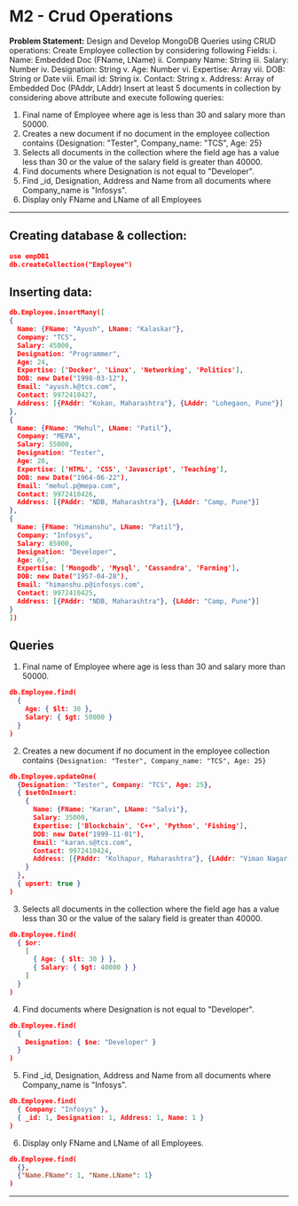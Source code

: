 # M2 - Crud Operations

**Problem Statement:**
Design and Develop MongoDB Queries using CRUD operations:
Create Employee collection by considering following Fields:
i. Name: Embedded Doc (FName, LName)
ii. Company Name: String
iii. Salary: Number
iv. Designation: String
v. Age: Number
vi. Expertise: Array
vii. DOB: String or Date
viii. Email id: String
ix. Contact: String
x. Address: Array of Embedded Doc (PAddr, LAddr)
Insert at least 5 documents in collection by considering above
attribute and execute following queries:
1. Final name of Employee where age is less than 30 and salary more
than 50000.
2. Creates a new document if no document in the employee collection
contains
{Designation: "Tester", Company_name: "TCS", Age: 25}
3. Selects all documents in the collection where the field age has
a value less than 30 or the value of the salary field is greater
than 40000.
4. Find documents where Designation is not equal to "Developer".
5. Find _id, Designation, Address and Name from all documents where
Company_name is "Infosys".
6. Display only FName and LName of all Employees

---

## Creating database & collection:

```json
use empDB1
db.createCollection("Employee")

```

## Inserting data:

```json
db.Employee.insertMany([
{
  Name: {FName: "Ayush", LName: "Kalaskar"},
  Company: "TCS",
  Salary: 45000,
  Designation: "Programmer",
  Age: 24,
  Expertise: ['Docker', 'Linux', 'Networking', 'Politics'],
  DOB: new Date("1998-03-12"),
  Email: "ayush.k@tcs.com",
  Contact: 9972410427,
  Address: [{PAddr: "Kokan, Maharashtra"}, {LAddr: "Lohegaon, Pune"}]
},
{
  Name: {FName: "Mehul", LName: "Patil"},
  Company: "MEPA",
  Salary: 55000,
  Designation: "Tester",
  Age: 20,
  Expertise: ['HTML', 'CSS', 'Javascript', 'Teaching'],
  DOB: new Date("1964-06-22"),
  Email: "mehul.p@mepa.com",
  Contact: 9972410426,
  Address: [{PAddr: "NDB, Maharashtra"}, {LAddr: "Camp, Pune"}]
},
{
  Name: {FName: "Himanshu", LName: "Patil"},
  Company: "Infosys",
  Salary: 85000,
  Designation: "Developer",
  Age: 67,
  Expertise: ['Mongodb', 'Mysql', 'Cassandra', 'Farming'],
  DOB: new Date("1957-04-28"),
  Email: "himanshu.p@infosys.com",
  Contact: 9972410425,
  Address: [{PAddr: "NDB, Maharashtra"}, {LAddr: "Camp, Pune"}]
}
])

```

## Queries

1. Final name of Employee where age is less than 30 and salary more than 50000.
```json
db.Employee.find(
  {
    Age: { $lt: 30 },
    Salary: { $gt: 50000 }
  }
)

```

2. Creates a new document if no document in the employee collection contains `{Designation: "Tester", Company_name: "TCS", Age: 25}`
```json
db.Employee.updateOne(
  {Designation: "Tester", Company: "TCS", Age: 25},
  { $setOnInsert:
    {
      Name: {FName: "Karan", LName: "Salvi"},
      Salary: 35000,
      Expertise: ['Blockchain', 'C++', 'Python', 'Fishing'],
      DOB: new Date("1999-11-01"),
      Email: "karan.s@tcs.com",
      Contact: 9972410424,
      Address: [{PAddr: "Kolhapur, Maharashtra"}, {LAddr: "Viman Nagar, Pune"}]
    }
  },
  { upsert: true }
)

```

3. Selects all documents in the collection where the field age has a value less than 30 or the value of the salary field is greater than 40000.
```json
db.Employee.find(
  { $or:
    [
      { Age: { $lt: 30 } },
      { Salary: { $gt: 40000 } }
    ]
  }
)

```

4. Find documents where Designation is not equal to "Developer".
```json
db.Employee.find(
  {
    Designation: { $ne: "Developer" }
  }
)

```

5. Find _id, Designation, Address and Name from all documents where Company_name is "Infosys".
```json
db.Employee.find(
  { Company: "Infosys" },
  { _id: 1, Designation: 1, Address: 1, Name: 1 }
)

```

6. Display only FName and LName of all Employees.
```json
db.Employee.find(
  {},
  {"Name.FName": 1, "Name.LName": 1}
)

```

---

